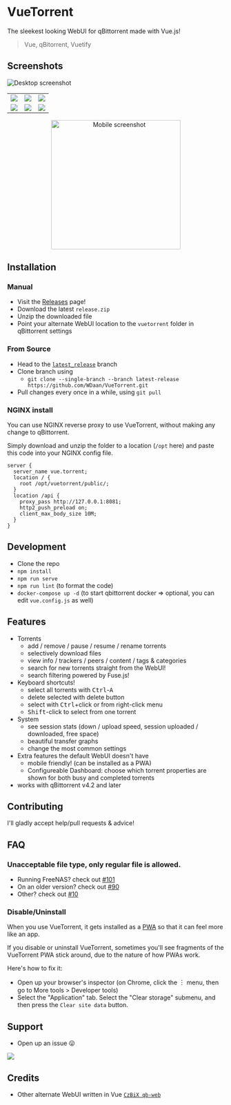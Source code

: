 # VueTorrent

The sleekest looking WebUI for qBittorrent made with Vue.js!

> Vue, qBitorrent, Vuetify

## Screenshots

![Desktop screenshot](https://imgur.com/IUkaDnI.png)

|                                    |                                    |                                    |
| :--------------------------------: | :--------------------------------: | :--------------------------------: |
| ![](https://imgur.com/Zcm98H3.png) | ![](https://imgur.com/OujrH0f.png) | ![](https://imgur.com/3FZTXPL.png) |
| ![](https://imgur.com/QYpNCXs.png) | ![](https://imgur.com/6j5wxhl.png) | ![](https://imgur.com/jnzDKjW.png) |

<p align="center">
<img src="https://imgur.com/weOOI7n.png" width="300" alt="Mobile screenshot">
</p>

## Installation

### Manual

- Visit the [Releases](https://github.com/WDaan/VueTorrent/releases) page!
- Download the latest `release.zip`
- Unzip the downloaded file
- Point your alternate WebUI location to the `vuetorrent` folder in qBittorrent settings

### From Source

- Head to the [`latest_release`](https://github.com/WDaan/VueTorrent/tree/latest-release) branch
- Clone branch using
  - `git clone --single-branch --branch latest-release https://github.com/WDaan/VueTorrent.git`
- Pull changes every once in a while, using `git pull`

### NGINX install

You can use NGINX reverse proxy to use VueTorrent, without making any change to qBittorrent. 

Simply download and unzip the folder to a location (`/opt` here) and paste this code into your NGINX config file.

```nginx
server {
  server_name vue.torrent;
  location / {
    root /opt/vuetorrent/public/;
  }
  location /api {
    proxy_pass http://127.0.0.1:8081;
    http2_push_preload on;
    client_max_body_size 10M;
  }
}
```

## Development

- Clone the repo
- `npm install`
- `npm run serve`
- `npm run lint` (to format the code)
- `docker-compose up -d` (to start qbittorrent docker => optional, you can edit `vue.config.js` as well)

## Features

- Torrents
  - add / remove / pause / resume / rename torrents
  - selectively download files
  - view info / trackers / peers / content / tags & categories
  - search for new torrents straight from the WebUI!
  - search filtering powered by Fuse.js!
- Keyboard shortcuts!
  - select all torrents with <kbd>Ctrl</kbd>-<kbd>A</kbd>
  - delete selected with delete button
  - select with <kbd>Ctrl</kbd>+click or from right-click menu
  - <kbd>Shift</kbd>-click to select from one torrent
- System
  - see session stats (down / upload speed, session uploaded / downloaded, free space)
  - beautiful transfer graphs
  - change the most common settings
- Extra features the default WebUI doesn't have
  - mobile friendly! (can be installed as a PWA)
  - Configureable Dashboard: choose which torrent properties are shown for both busy and completed torrents
- works with qBittorrent v4.2 and later

## Contributing

I'll gladly accept help/pull requests & advice!

## FAQ

### Unacceptable file type, only regular file is allowed. 
- Running FreeNAS? check out [#101](/../../issues/101)
- On an older version? check out [#90](/../../issues/90)
- Other? check out [#10](/../../issues/10)

### Disable/Uninstall

When you use VueTorrent, it gets installed as a [PWA](https://web.dev/progressive-web-apps/) so that it can feel more like an app.

If you disable or uninstall VueTorrent, sometimes you'll see fragments of the VueTorrent PWA stick around, due to the nature of how PWAs work.

Here's how to fix it:
- Open up your browser's inspector (on Chrome, click the ︙ menu, then go to More tools > Developer tools)
- Select the "Application" tab. Select the "Clear storage" submenu, and then press the `Clear site data` button.


## Support

- Open up an issue 😛

<a href="https://www.buymeacoffee.com/wdaan"><img src="https://img.buymeacoffee.com/button-api/?text=Buy me a coffee&emoji=&slug=wdaan&button_colour=FFDD00&font_colour=000000&font_family=Arial&outline_colour=000000&coffee_colour=ffffff"></a>

## Credits

- Other alternate WebUI written in Vue [`CzBiX qb-web`](https://github.com/CzBiX/qb-web)
